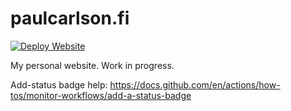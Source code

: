 # paulcarlson.fi

[![Deploy Website](https://github.com/Phoolis/paulcarlson.fi/actions/workflows/deploy.yml/badge.svg)](https://github.com/Phoolis/paulcarlson.fi/actions/workflows/deploy.yml)

My personal website. Work in progress.

Add-status badge help: https://docs.github.com/en/actions/how-tos/monitor-workflows/add-a-status-badge

